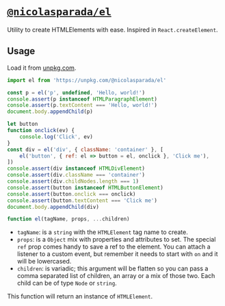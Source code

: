 # [`@nicolasparada/el`](https://npm.im/@nicolasparada/el)

Utility to create HTMLElements with ease. Inspired in `React.createElement`.

## Usage

Load it from [unpkg.com](https://unpkg.com/@nicolasparada/el).

```js
import el from 'https://unpkg.com/@nicolasparada/el'

const p = el('p', undefined, 'Hello, world!')
console.assert(p instanceof HTMLParagraphElement)
console.assert(p.textContent === 'Hello, world!')
document.body.appendChild(p)

let button
function onclick(ev) {
    console.log('Click', ev)
}
const div = el('div', { className: 'container' }, [
    el('button', { ref: el => button = el, onclick }, 'Click me'),
])
console.assert(div instanceof HTMLDivElement)
console.assert(div.className === 'container')
console.assert(div.childNodes.length === 1)
console.assert(button instanceof HTMLButtonElement)
console.assert(button.onclick === onclick)
console.assert(button.textContent === 'Click me')
document.body.appendChild(div)
```

```js
function el(tagName, props, ...children)
```

- `tagName`: is a `string` with the `HTMLElement` tag name to create.
- `props`: is a `Object` mix with properties and attributes to set. The special `ref` prop comes handy to save a ref to the element. You can attach a listener to a custom event, but remember it needs to start with `on` and it will be lowercased.
- `children`: is variadic; this argument will be flatten so you can pass a comma separated list of children, an array or a mix of those two. Each child can be of type `Node` or `string`.

This function will return an instance of `HTMLElement`.
